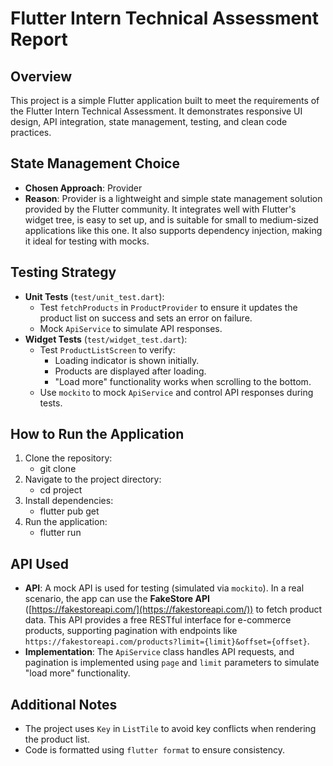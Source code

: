 # Flutter Intern Technical Assessment Report

## Overview
This project is a simple Flutter application built to meet the requirements of the Flutter Intern Technical Assessment. It demonstrates responsive UI design, API integration, state management, testing, and clean code practices.

## State Management Choice
- **Chosen Approach**: Provider
- **Reason**: Provider is a lightweight and simple state management solution provided by the Flutter community. It integrates well with Flutter's widget tree, is easy to set up, and is suitable for small to medium-sized applications like this one. It also supports dependency injection, making it ideal for testing with mocks.

## Testing Strategy
- **Unit Tests** (`test/unit_test.dart`):
  - Test `fetchProducts` in `ProductProvider` to ensure it updates the product list on success and sets an error on failure.
  - Mock `ApiService` to simulate API responses.
- **Widget Tests** (`test/widget_test.dart`):
  - Test `ProductListScreen` to verify:
    - Loading indicator is shown initially.
    - Products are displayed after loading.
    - "Load more" functionality works when scrolling to the bottom.
  - Use `mockito` to mock `ApiService` and control API responses during tests.

## How to Run the Application
1. Clone the repository:
   - git clone <repository-url>
2. Navigate to the project directory:
   - cd project
3. Install dependencies:
   - flutter pub get
4. Run the application:
   - flutter run

## API Used
- **API**: A mock API is used for testing (simulated via `mockito`). In a real scenario, the app can use the **FakeStore API** ([https://fakestoreapi.com/](https://fakestoreapi.com/)) to fetch product data. This API provides a free RESTful interface for e-commerce products, supporting pagination with endpoints like `https://fakestoreapi.com/products?limit={limit}&offset={offset}`.
- **Implementation**: The `ApiService` class handles API requests, and pagination is implemented using `page` and `limit` parameters to simulate "load more" functionality.

## Additional Notes
- The project uses `Key` in `ListTile` to avoid key conflicts when rendering the product list.
- Code is formatted using `flutter format` to ensure consistency.
